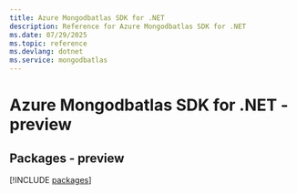 ```yaml
---
title: Azure Mongodbatlas SDK for .NET
description: Reference for Azure Mongodbatlas SDK for .NET
ms.date: 07/29/2025
ms.topic: reference
ms.devlang: dotnet
ms.service: mongodbatlas
---
```

# Azure Mongodbatlas SDK for .NET - preview
## Packages - preview
[!INCLUDE [packages](mongodbatlas-index.md)]